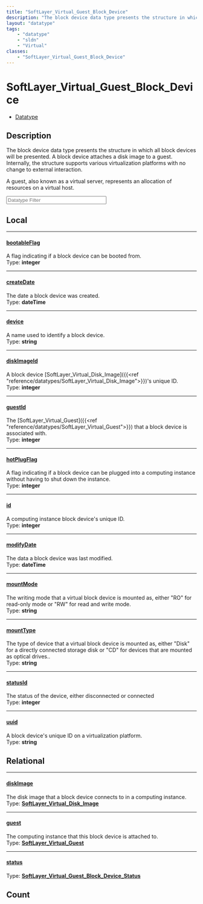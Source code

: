 ```yaml
---
title: "SoftLayer_Virtual_Guest_Block_Device"
description: "The block device data type presents the structure in which all block devices will be presented. A block device attaches... "
layout: "datatype"
tags:
    - "datatype"
    - "sldn"
    - "Virtual"
classes:
    - "SoftLayer_Virtual_Guest_Block_Device"
---
```


# SoftLayer_Virtual_Guest_Block_Device
<div id='service-datatype'>
    <ul id='sldn-reference-tabs'>
        <li id='datatype'> <a href='/reference/datatypes/SoftLayer_Virtual_Guest_Block_Device' >Datatype</a></li>
    </ul>
</div>

## Description 
The block device data type presents the structure in which all block devices will be presented. A block device attaches a disk image to a guest. Internally, the structure supports various virtualization platforms with no change to external interaction. 

A guest, also known as a virtual server, represents an allocation of resources on a virtual host. 





<!-- Filer BEGIN -->
<div class="view-filters">
        <div class="clearfix">
            <div class="search-input-box">
                <input placeholder="Datatype Filter" onkeyup="titleSearch(inputId='prop-input', divId='properties', elementClass='prop-row')" 
                    type="text" id="prop-input" value="" size="30" maxlength="128" class="form-text">
            </div>
        </div>
</div>
<!-- Filer END -->

<div id="properties" class="content">
<div id="localProperties" class="prop-content" >

## Local
<div class="prop-row">

-----
[bootableFlag]: #bootableflag
#### [bootableFlag]
A flag indicating if a block device can be booted from.   
<span class="type-label">Type: </span>**integer**


</div>
<div class="prop-row">

-----
[createDate]: #createdate
#### [createDate]
The date a block device was created.   
<span class="type-label">Type: </span>**dateTime**


</div>
<div class="prop-row">

-----
[device]: #device
#### [device]
A name used to identify a block device.   
<span class="type-label">Type: </span>**string**


</div>
<div class="prop-row">

-----
[diskImageId]: #diskimageid
#### [diskImageId]
A block device [SoftLayer_Virtual_Disk_Image]({{<ref "reference/datatypes/SoftLayer_Virtual_Disk_Image">}})'s unique ID.   
<span class="type-label">Type: </span>**integer**


</div>
<div class="prop-row">

-----
[guestId]: #guestid
#### [guestId]
The [SoftLayer_Virtual_Guest]({{<ref "reference/datatypes/SoftLayer_Virtual_Guest">}}) that a block device is associated with.   
<span class="type-label">Type: </span>**integer**


</div>
<div class="prop-row">

-----
[hotPlugFlag]: #hotplugflag
#### [hotPlugFlag]
A flag indicating if a block device can be plugged into a computing instance without having to shut down the instance.   
<span class="type-label">Type: </span>**integer**


</div>
<div class="prop-row">

-----
[id]: #id
#### [id]
A computing instance block device's unique ID.   
<span class="type-label">Type: </span>**integer**


</div>
<div class="prop-row">

-----
[modifyDate]: #modifydate
#### [modifyDate]
The data a block device was last modified.   
<span class="type-label">Type: </span>**dateTime**


</div>
<div class="prop-row">

-----
[mountMode]: #mountmode
#### [mountMode]
The writing mode that a virtual block device is mounted as, either "RO" for read-only mode or "RW" for read and write mode.   
<span class="type-label">Type: </span>**string**


</div>
<div class="prop-row">

-----
[mountType]: #mounttype
#### [mountType]
The type of device that a virtual block device is mounted as, either "Disk" for a directly connected storage disk or "CD" for devices that are mounted as optical drives..   
<span class="type-label">Type: </span>**string**


</div>
<div class="prop-row">

-----
[statusId]: #statusid
#### [statusId]
The status of the device, either disconnected or connected   
<span class="type-label">Type: </span>**integer**


</div>
<div class="prop-row">

-----
[uuid]: #uuid
#### [uuid]
A block device's unique ID on a virtualization platform.   
<span class="type-label">Type: </span>**string**


</div>
</div>
<!-- LOCAL PROPERTY END -->

<div id="relationalProperties"  class="prop-content" >

## Relational
<div class="prop-row">

-----
[diskImage]: #diskimage
#### [diskImage]
The disk image that a block device connects to in a computing instance.  
<span class="type-label">Type: </span>**<a href='/reference/datatypes/SoftLayer_Virtual_Disk_Image'>SoftLayer_Virtual_Disk_Image </a>**


</div>
<div class="prop-row">

-----
[guest]: #guest
#### [guest]
The computing instance that this block device is attached to.  
<span class="type-label">Type: </span>**<a href='/reference/datatypes/SoftLayer_Virtual_Guest'>SoftLayer_Virtual_Guest </a>**


</div>
<div class="prop-row">

-----
[status]: #status
#### [status]
  
<span class="type-label">Type: </span>**<a href='/reference/datatypes/SoftLayer_Virtual_Guest_Block_Device_Status'>SoftLayer_Virtual_Guest_Block_Device_Status </a>**


</div>

## Count
</div>


